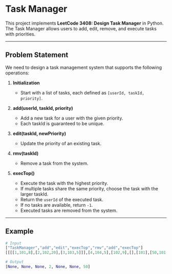 # Task Manager

This project implements **LeetCode 3408: Design Task Manager** in Python.  
The Task Manager allows users to add, edit, remove, and execute tasks with priorities.

---

## Problem Statement

We need to design a task management system that supports the following operations:

1. **Initialization**  
   - Start with a list of tasks, each defined as `[userId, taskId, priority]`.

2. **add(userId, taskId, priority)**  
   - Add a new task for a user with the given priority.  
   - Each taskId is guaranteed to be unique.

3. **edit(taskId, newPriority)**  
   - Update the priority of an existing task.

4. **rmv(taskId)**  
   - Remove a task from the system.

5. **execTop()**  
   - Execute the task with the highest priority.  
   - If multiple tasks share the same priority, choose the task with the larger taskId.  
   - Return the `userId` of the executed task.  
   - If no tasks are available, return `-1`.  
   - Executed tasks are removed from the system.

---

## Example

```python
# Input
["TaskManager","add","edit","execTop","rmv","add","execTop"]
[[[[1,101,8],[2,102,20],[3,103,5]]],[4,104,5],[102,9],[],[101],[50,101,8],[]]

# Output
[None, None, None, 2, None, None, 50]
